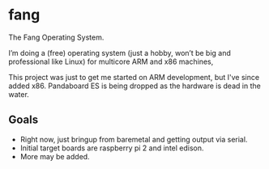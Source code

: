 fang
====

The Fang Operating System.

I’m doing a (free) operating system (just a hobby, won’t be big and
professional like Linux) for multicore ARM and x86 machines,

This project was just to get me started on ARM development, but I've
since added x86. Pandaboard ES is being dropped as the hardware is
dead in the water.

## Goals

* Right now, just bringup from baremetal and getting output via serial.
* Initial target boards are raspberry pi 2 and intel edison. 
* More may be added.
